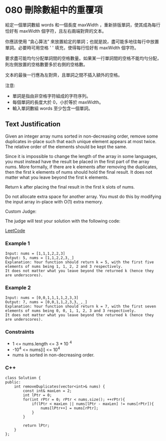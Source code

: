 # 080 刪除數組中的重覆項

給定一個單詞數組 words 和一個長度 maxWidth ，重新排版單詞，使其成為每行恰好有 maxWidth 個字符，且左右兩端對齊的文本。

你應該使用 “貪心算法” 來放置給定的單詞；也就是說，盡可能多地往每行中放置單詞。必要時可用空格 ' ' 填充，使得每行恰好有 maxWidth 個字符。

要求盡可能均勻分配單詞間的空格數量。如果某一行單詞間的空格不能均勻分配，則左側放置的空格數要多於右側的空格數。

文本的最後一行應為左對齊，且單詞之間不插入額外的空格。

注意:

* 單詞是指由非空格字符組成的字符序列。
* 每個單詞的長度大於 0，小於等於 maxWidth。
* 輸入單詞數組 words 至少包含一個單詞。


##  Text Justification

Given an integer array nums sorted in non-decreasing order, remove some duplicates in-place such that each unique element appears at most twice. The relative order of the elements should be kept the same.

Since it is impossible to change the length of the array in some languages, you must instead have the result be placed in the first part of the array nums. More formally, if there are k elements after removing the duplicates, then the first k elements of nums should hold the final result. It does not matter what you leave beyond the first k elements.

Return k after placing the final result in the first k slots of nums.

Do not allocate extra space for another array. You must do this by modifying the input array in-place with O(1) extra memory.

Custom Judge:

The judge will test your solution with the following code:

[LeetCode](https://leetcode-cn.com/remove-duplicates-from-sorted-array-ii/)

### Example 1

```
Input: nums = [1,1,1,2,2,3]
Output: 5, nums = [1,1,2,2,3,_]
Explanation: Your function should return k = 5, with the first five elements of nums being 1, 1, 2, 2 and 3 respectively.
It does not matter what you leave beyond the returned k (hence they are underscores).
```

### Example 2

```
Input: nums = [0,0,1,1,1,1,2,3,3]
Output: 7, nums = [0,0,1,1,2,3,3,_,_]
Explanation: Your function should return k = 7, with the first seven elements of nums being 0, 0, 1, 1, 2, 3 and 3 respectively.
It does not matter what you leave beyond the returned k (hence they are underscores).

``` 

### Constraints

* 1 <= nums.length <= 3 * 10 <sup>4</sup>
* -10<sup>4</sup> <= nums[i] <= 10<sup>4</sup>
* nums is sorted in non-decreasing order.

### C++ 

```
class Solution {
public:
    int removeDuplicates(vector<int>& nums) {
        const int& maxLen = 2;
        int lPtr = 0;
        for(int rPtr = 0; rPtr < nums.size(); ++rPtr){
            if(lPtr < maxLen || nums[lPtr - maxLen] != nums[rPtr]){
                nums[lPtr++] = nums[rPtr];
            }
        }

        return lPtr;
    }
};
```
